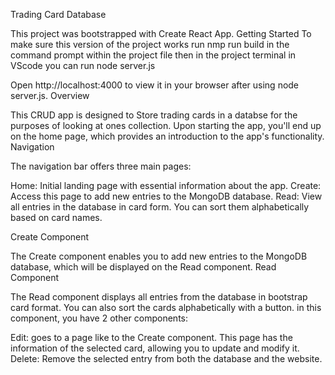Trading Card Database

This project was bootstrapped with Create React App. Getting Started
To make sure this version of the project works run nmp run build in the command prompt within the project file then 
in the project terminal in VScode you can run node server.js

Open http://localhost:4000 to view it in your browser after using node server.js.
 Overview

This CRUD app is designed to Store trading cards in a databse for the purposes of looking at ones collection. Upon starting the app, you'll end up on the home page, which provides an introduction to the app's functionality. Navigation

The navigation bar offers three main pages:

Home: Initial landing page with essential information about the app.
Create: Access this page to add new entries to the MongoDB database.
Read: View all entries in the database in card form. You can sort them alphabetically based on card names.

Create Component

The Create component enables you to add new entries to the MongoDB database, which will be displayed on the Read component. Read Component

The Read component displays all entries from the database in bootstrap card format. You can also sort the cards alphabetically with a button. in this component, you have 2 other components:

Edit: goes to a page like to the Create component. This page has the information of the selected card, allowing you to update and modify it.
Delete: Remove the selected entry from both the database and the website.
